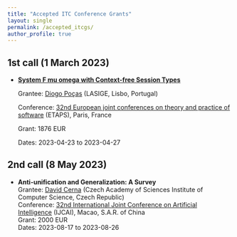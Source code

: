 ```yaml
---
title: "Accepted ITC Conference Grants"
layout: single
permalink: /accepted_itcgs/
author_profile: true
---
```


<!--
* **Title**

  Grantee:
  
  Conference:
  
  Grant: 0 EUR
  
  Dates: 2023-03-01 to 2023-04-01
-->

## 1st call (1 March 2023)

* **[System F mu omega with Context-free Session Types](https://arxiv.org/abs/2301.08659)**

  Grantee: [Diogo Poças](https://diogopocas1991.gitlab.io) (LASIGE, Lisbo, Portugal)
  
  Conference: [32nd European joint conferences on theory and practice of software](https://etaps.org/2023/) (ETAPS), Paris, France
  
  Grant: 1876 EUR
  
  Dates: 2023-04-23 to 2023-04-27

## 2nd call (8 May 2023)

* **Anti-unification and Generalization: A Survey**  
  Grantee: [David Cerna](https://www.cs.cas.cz/dcerna) (Czech Academy of Sciences Institute of Computer Science, Czech Republic)  
  Conference: [32nd International Joint Conference on Artificial Intelligence](https://ijcai-23.org) (IJCAI), Macao, S.A.R. of China  
  Grant: 2000 EUR  
  Dates: 2023-08-17 to 2023-08-26  
  